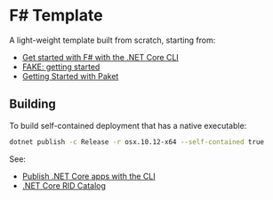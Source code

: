 # F# Template

A light-weight template built from scratch, starting from:

- [Get started with F# with the .NET Core CLI](https://docs.microsoft.com/en-us/dotnet/fsharp/get-started/get-started-command-line)
- [FAKE: getting started](https://fake.build/fake-gettingstarted.html)
- [Getting Started with Paket](https://fsprojects.github.io/Paket/getting-started.html)

## Building

To build self-contained deployment that has a native executable:

```sh
dotnet publish -c Release -r osx.10.12-x64 --self-contained true
```

See:

- [Publish .NET Core apps with the CLI](https://docs.microsoft.com/en-us/dotnet/core/deploying/deploy-with-cli)
- [.NET Core RID Catalog](https://docs.microsoft.com/en-us/dotnet/core/rid-catalog)
